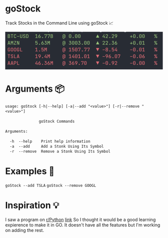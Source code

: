 # goStock
Track Stocks in the Command Line using goStock 📈
<p align='center'>
  <img src='https://github.com/RustyBalboadev/goStock/blob/master/goStock.png'>
</p>

# Arguments 📦
```
usage: goStock [-h|--help] [-a|--add "<value>"] [-r|--remove "<value>"]

               goStock Commands

Arguments:

  -h  --help    Print help information
  -a  --add     Add a Stonk Using Its Symbol
  -r  --remove  Remove a Stonk Using Its Symbol
```

# Examples 🧠
``goStock --add TSLA``
``goStock --remove GOOGL``

# Inspiration 💡
I saw a program on [r/Python](https://reddit.com/r/python) [link](https://github.com/jkwill87/stonky) So I thought it would be a good learning expierence to make it in GO. It doesn't have all the features but I'm working on adding the rest. 
